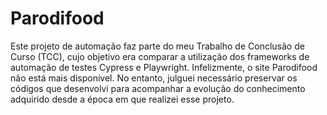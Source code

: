 # Parodifood

Este projeto de automação faz parte do meu Trabalho de Conclusão de Curso (TCC), cujo objetivo era comparar a utilização dos frameworks de automação de testes Cypress e Playwright. Infelizmente, o site Parodifood não está mais disponível. No entanto, julguei necessário preservar os códigos que desenvolvi para acompanhar a evolução do conhecimento adquirido desde a época em que realizei esse projeto.
